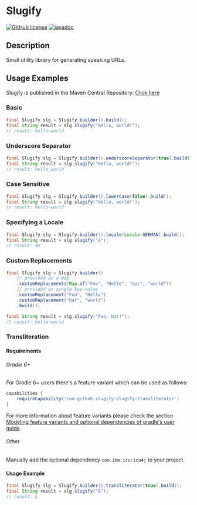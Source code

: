 # Slugify
[![GitHub license](https://img.shields.io/github/license/slugify/slugify.svg)](https://github.com/slugify/slugify/blob/master/LICENSE)
[![javadoc](https://javadoc.io/badge2/com.github.slugify/slugify/javadoc.svg)](https://javadoc.io/doc/com.github.slugify/slugify)

## Description
Small utility library for generating speaking URLs.

## Usage Examples

Slugify is published in the Maven Central Repository:
[Click here](https://central.sonatype.com/artifact/com.github.slugify/slugify)

### Basic
```java
final Slugify slg = Slugify.builder().build();
final String result = slg.slugify("Hello, world!");
// result: hello-world
```

### Underscore Separator
```java
final Slugify slg = Slugify.builder().underscoreSeparator(true).build();
final String result = slg.slugify("Hello, world!");
// result: hello_world
```

### Case Sensitive
```java
final Slugify slg = Slugify.builder().lowerCase(false).build();
final String result = slg.slugify("Hello, world!");
// result: Hello-world
```

### Specifying a Locale
```java
final Slugify slg = Slugify.builder().locale(Locale.GERMAN).build();
final String result = slg.slugify("ä");
// result: ae
```

### Custom Replacements
```java
final Slugify slg = Slugify.builder()
    // provided as a map
    .customReplacements(Map.of("Foo", "Hello", "bar", "world"))
    // provided as single key-value
    .customReplacement("Foo", "Hello")
    .customReplacement("bar", "world")
    .build();

final String result = slg.slugify("Foo, bar!");
// result: hello-world
```

### Transliteration

#### Requirements

###### Gradle 6+
For Gradle 6+ users there's a feature variant which can be used as follows:
```groovy
capabilities {
    requireCapability('com.github.slugify:slugify-transliterator')
}
```
For more information about feature variants please check the section [Modeling feature variants and optional dependencies of gradle's user guide](https://docs.gradle.org/current/userguide/feature_variants.html).

###### Other
Manually add the optional dependency `com.ibm.icu:icu4j` to your project.

#### Usage Example
```java
final Slugify slg = Slugify.builder().transliterator(true).build();
final String result = slg.slugify("Б");
// result: b
```
